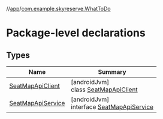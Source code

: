 //[app](../../index.md)/[com.example.skyreserve.WhatToDo](index.md)

# Package-level declarations

## Types

| Name | Summary |
|---|---|
| [SeatMapApiClient](-seat-map-api-client/index.md) | [androidJvm]<br>class [SeatMapApiClient](-seat-map-api-client/index.md) |
| [SeatMapApiService](-seat-map-api-service/index.md) | [androidJvm]<br>interface [SeatMapApiService](-seat-map-api-service/index.md) |
